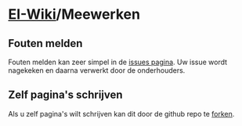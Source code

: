 # [EI-Wiki](..)/Meewerken
## Fouten melden
Fouten melden kan zeer simpel in de [issues pagina](https://github.com/WatcherWhale/EI-Wiki/issues).
Uw issue wordt nagekeken en daarna verwerkt door de onderhouders.

## Zelf pagina's schrijven
Als u zelf pagina's wilt schrijven kan dit door de github repo te [forken](https://github.com/WatcherWhale/EI-Wiki/fork).